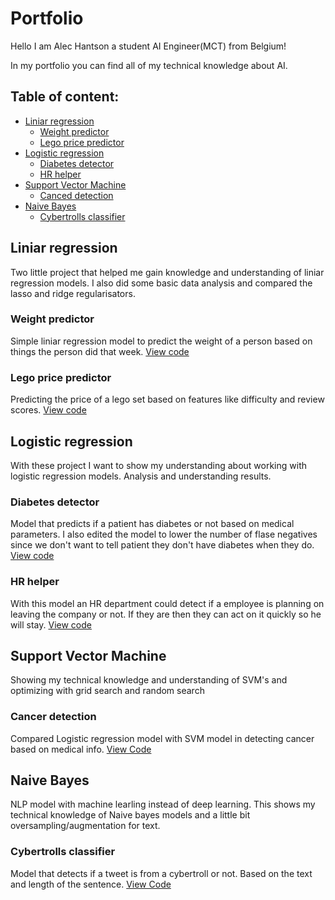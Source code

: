 # Portfolio
Hello I am Alec Hantson a student AI Engineer(MCT) from Belgium!

In my portfolio you can find all of my technical knowledge about AI.

## Table of content:
  - [Liniar regression](#liniar-regression)
    -  [Weight predictor](#weight-predictor)
    -  [Lego price predictor](#lego-price-predictor)
  - [Logistic regression](#logistic-regression)
    - [Diabetes detector](#diabetes-detector)
    - [HR helper](#hr-helper)
  - [Support Vector Machine](#support-vector-machine)
    - [Canced detection](#cancer-detection) 
  - [Naive Bayes](#naive-bayes)
    - [Cybertrolls classifier](#cybertrolls-classifier) 
   
## Liniar regression
Two little project that helped me gain knowledge and understanding of liniar regression models. I also did some basic data analysis and compared the lasso and ridge regularisators.
### Weight predictor
Simple liniar regression model to predict the weight of a person based on things the person did that week. [View code](https://github.com/HantsonAlec/Portfolio/blob/main/LinearRegression/Linear_Regression_weight_prediction.ipynb)
### Lego price predictor
Predicting the price of a lego set based on features like difficulty and review scores. [View code](https://github.com/HantsonAlec/Portfolio/blob/main/LinearRegression/Linear_Regression_lego_price_prediction.ipynb)

## Logistic regression
With these project I want to show my understanding about working with logistic regression models. Analysis and understanding results.
### Diabetes detector
Model that predicts if a patient has diabetes or not based on medical parameters. I also edited the model to lower the number of flase negatives since we don't want to tell patient they don't have diabetes when they do. [View code](https://github.com/HantsonAlec/Portfolio/blob/main/LogisticRegression/Logistic_Regression_Diabetes_Classifier.ipynb)
### HR helper
With this model an HR department could detect if a employee is planning on leaving the company or not. If they are then they can act on it quickly so he will stay. [View code](https://github.com/HantsonAlec/Portfolio/blob/main/LogisticRegression/Logistic_Regression_HR_Classifier.ipynb)

## Support Vector Machine
Showing my technical knowledge and understanding of SVM's and optimizing with grid search and random search
### Cancer detection
Compared Logistic regression model with SVM model in detecting cancer based on medical info. [View Code](https://github.com/HantsonAlec/Portfolio/blob/main/Support_Vector_Machines/SVM_Cancer_Detector.ipynb)

## Naive Bayes
NLP model with machine learling instead of deep learning. This shows my technical knowledge of Naive bayes models and a little bit oversampling/augmentation for text.
### Cybertrolls classifier
Model that detects if a tweet is from a cybertroll or not. Based on the text and length of the sentence. [View Code](https://github.com/HantsonAlec/Portfolio/blob/main/Naive_Bayes/Naive_Bayes_Cybertrolls.ipynb)



